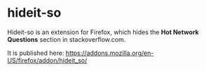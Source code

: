 # hideit-so

Hideit-so is an extension for Firefox, which hides the **Hot Network Questions** section in stackoverflow.com.

It is published here: https://addons.mozilla.org/en-US/firefox/addon/hideit_so/